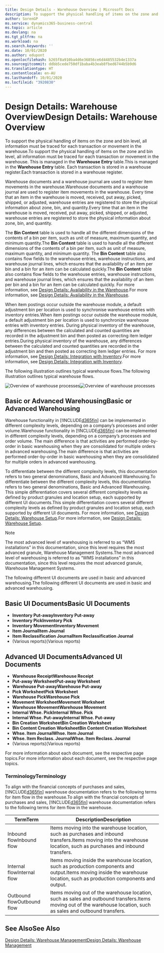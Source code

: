 ```yaml
---
title: Design Details - Warehouse Overview | Microsoft Docs
description: To support the physical handling of items on the zone and bin level, all information must be traced for each transaction or movement in the warehouse. This is managed in the **Warehouse Entry** table. Each transaction is stored in a warehouse register.
author: SorenGP
ms.service: dynamics365-business-central
ms.topic: article
ms.devlang: na
ms.tgt_pltfrm: na
ms.workload: na
ms.search.keywords: ''
ms.date: 10/01/2020
ms.author: edupont
ms.openlocfilehash: b265f8a910ba4d6e36856ce6d4485532b4e1337a
ms.sourcegitcommit: ddbb5cede750df1baba4b3eab8fbed6744b5b9d6
ms.translationtype: HT
ms.contentlocale: en-AU
ms.lasthandoff: 10/01/2020
ms.locfileid: "3920830"
---
```

# <a name="design-details-warehouse-overview"></a><span data-ttu-id="76186-105">Design Details: Warehouse Overview</span><span class="sxs-lookup"><span data-stu-id="76186-105">Design Details: Warehouse Overview</span></span>
<span data-ttu-id="76186-106">To support the physical handling of items on the zone and bin level, all information must be traced for each transaction or movement in the warehouse.</span><span class="sxs-lookup"><span data-stu-id="76186-106">To support the physical handling of items on the zone and bin level, all information must be traced for each transaction or movement in the warehouse.</span></span> <span data-ttu-id="76186-107">This is managed in the **Warehouse Entry** table.</span><span class="sxs-lookup"><span data-stu-id="76186-107">This is managed in the **Warehouse Entry** table.</span></span> <span data-ttu-id="76186-108">Each transaction is stored in a warehouse register.</span><span class="sxs-lookup"><span data-stu-id="76186-108">Each transaction is stored in a warehouse register.</span></span>  

<span data-ttu-id="76186-109">Warehouse documents and a warehouse journal are used to register item movements in the warehouse.</span><span class="sxs-lookup"><span data-stu-id="76186-109">Warehouse documents and a warehouse journal are used to register item movements in the warehouse.</span></span> <span data-ttu-id="76186-110">Every time that an item in the warehouse is moved, received, put away, picked, shipped, or adjusted, warehouse entries are registered to store the physical information about zone, bin, and quantity.</span><span class="sxs-lookup"><span data-stu-id="76186-110">Every time that an item in the warehouse is moved, received, put away, picked, shipped, or adjusted, warehouse entries are registered to store the physical information about zone, bin, and quantity.</span></span>

<span data-ttu-id="76186-111">The **Bin Content** table is used to handle all the different dimensions of the contents of a bin per item, such as unit of measure, maximum quantity, and minimum quantity.</span><span class="sxs-lookup"><span data-stu-id="76186-111">The **Bin Content** table is used to handle all the different dimensions of the contents of a bin per item, such as unit of measure, maximum quantity, and minimum quantity.</span></span> <span data-ttu-id="76186-112">The **Bin Content** table also contains flow fields to the warehouse entries, warehouse instructions, and warehouse journal lines, which ensures that the availability of an item per bin and a bin for an item can be calculated quickly.</span><span class="sxs-lookup"><span data-stu-id="76186-112">The **Bin Content** table also contains flow fields to the warehouse entries, warehouse instructions, and warehouse journal lines, which ensures that the availability of an item per bin and a bin for an item can be calculated quickly.</span></span> <span data-ttu-id="76186-113">For more information, see [Design Details: Availability in the Warehouse](design-details-availability-in-the-warehouse.md).</span><span class="sxs-lookup"><span data-stu-id="76186-113">For more information, see [Design Details: Availability in the Warehouse](design-details-availability-in-the-warehouse.md).</span></span>  

<span data-ttu-id="76186-114">When item postings occur outside the warehouse module, a default adjustment bin per location is used to synchronise warehouse entries with inventory entries.</span><span class="sxs-lookup"><span data-stu-id="76186-114">When item postings occur outside the warehouse module, a default adjustment bin per location is used to synchronize warehouse entries with inventory entries.</span></span> <span data-ttu-id="76186-115">During physical inventory of the warehouse, any differences between the calculated and counted quantities are recorded in the adjustment bin and then posted as correcting item ledger entries.</span><span class="sxs-lookup"><span data-stu-id="76186-115">During physical inventory of the warehouse, any differences between the calculated and counted quantities are recorded in the adjustment bin and then posted as correcting item ledger entries.</span></span> <span data-ttu-id="76186-116">For more information, see [Design Details: Integration with Inventory](design-details-integration-with-inventory.md).</span><span class="sxs-lookup"><span data-stu-id="76186-116">For more information, see [Design Details: Integration with Inventory](design-details-integration-with-inventory.md).</span></span>  

<span data-ttu-id="76186-117">The following illustration outlines typical warehouse flows.</span><span class="sxs-lookup"><span data-stu-id="76186-117">The following illustration outlines typical warehouse flows.</span></span>  

<span data-ttu-id="76186-118">![Overview of warehouse processes](media/design_details_warehouse_management_overview.png "Overview of warehouse processes")</span><span class="sxs-lookup"><span data-stu-id="76186-118">![Overview of warehouse processes](media/design_details_warehouse_management_overview.png "Overview of warehouse processes")</span></span>  

## <a name="basic-or-advanced-warehousing"></a><span data-ttu-id="76186-119">Basic or Advanced Warehousing</span><span class="sxs-lookup"><span data-stu-id="76186-119">Basic or Advanced Warehousing</span></span>  
<span data-ttu-id="76186-120">Warehouse functionality in [!INCLUDE[d365fin](includes/d365fin_md.md)] can be implemented in different complexity levels, depending on a company’s processes and order volume.</span><span class="sxs-lookup"><span data-stu-id="76186-120">Warehouse functionality in [!INCLUDE[d365fin](includes/d365fin_md.md)] can be implemented in different complexity levels, depending on a company’s processes and order volume.</span></span> <span data-ttu-id="76186-121">The main difference is that activities are performed order-by-order in basic warehousing when they are consolidated for multiple orders in advanced warehousing.</span><span class="sxs-lookup"><span data-stu-id="76186-121">The main difference is that activities are performed order-by-order in basic warehousing when they are consolidated for multiple orders in advanced warehousing.</span></span>  

 <span data-ttu-id="76186-122">To differentiate between the different complexity levels, this documentation refers to two general denominations, Basic and Advanced Warehousing.</span><span class="sxs-lookup"><span data-stu-id="76186-122">To differentiate between the different complexity levels, this documentation refers to two general denominations, Basic and Advanced Warehousing.</span></span> <span data-ttu-id="76186-123">This simple differentiation covers several different complexity levels as defined by product granules and location setup, each supported by different UI documents.</span><span class="sxs-lookup"><span data-stu-id="76186-123">This simple differentiation covers several different complexity levels as defined by product granules and location setup, each supported by different UI documents.</span></span> <span data-ttu-id="76186-124">For more information, see [Design Details: Warehouse Setup](design-details-warehouse-setup.md).</span><span class="sxs-lookup"><span data-stu-id="76186-124">For more information, see [Design Details: Warehouse Setup](design-details-warehouse-setup.md).</span></span>  

> [!NOTE]  
>  <span data-ttu-id="76186-125">The most advanced level of warehousing is referred to as “WMS installations” in this documentation, since this level requires the most advanced granule, Warehouse Management Systems.</span><span class="sxs-lookup"><span data-stu-id="76186-125">The most advanced level of warehousing is referred to as “WMS installations” in this documentation, since this level requires the most advanced granule, Warehouse Management Systems.</span></span>  

 <span data-ttu-id="76186-126">The following different UI documents are used in basic and advanced warehousing.</span><span class="sxs-lookup"><span data-stu-id="76186-126">The following different UI documents are used in basic and advanced warehousing.</span></span>  

## <a name="basic-ui-documents"></a><span data-ttu-id="76186-127">Basic UI Documents</span><span class="sxs-lookup"><span data-stu-id="76186-127">Basic UI Documents</span></span>  

-   <span data-ttu-id="76186-128">**Inventory Put-away**</span><span class="sxs-lookup"><span data-stu-id="76186-128">**Inventory Put-away**</span></span>  
-   <span data-ttu-id="76186-129">**Inventory Pick**</span><span class="sxs-lookup"><span data-stu-id="76186-129">**Inventory Pick**</span></span>  
-   <span data-ttu-id="76186-130">**Inventory Movement**</span><span class="sxs-lookup"><span data-stu-id="76186-130">**Inventory Movement**</span></span>  
-   <span data-ttu-id="76186-131">**Item Journal**</span><span class="sxs-lookup"><span data-stu-id="76186-131">**Item Journal**</span></span>  
-   <span data-ttu-id="76186-132">**Item Reclassification Journal**</span><span class="sxs-lookup"><span data-stu-id="76186-132">**Item Reclassification Journal**</span></span>  
-   <span data-ttu-id="76186-133">(Various reports)</span><span class="sxs-lookup"><span data-stu-id="76186-133">(Various reports)</span></span>  

## <a name="advanced-ui-documents"></a><span data-ttu-id="76186-134">Advanced UI Documents</span><span class="sxs-lookup"><span data-stu-id="76186-134">Advanced UI Documents</span></span>  

-   <span data-ttu-id="76186-135">**Warehouse Receipt**</span><span class="sxs-lookup"><span data-stu-id="76186-135">**Warehouse Receipt**</span></span>  
-   <span data-ttu-id="76186-136">**Put-away Worksheet**</span><span class="sxs-lookup"><span data-stu-id="76186-136">**Put-away Worksheet**</span></span>  
-   <span data-ttu-id="76186-137">**Warehouse Put-away**</span><span class="sxs-lookup"><span data-stu-id="76186-137">**Warehouse Put-away**</span></span>  
-   <span data-ttu-id="76186-138">**Pick Worksheet**</span><span class="sxs-lookup"><span data-stu-id="76186-138">**Pick Worksheet**</span></span>  
-   <span data-ttu-id="76186-139">**Warehouse Pick**</span><span class="sxs-lookup"><span data-stu-id="76186-139">**Warehouse Pick**</span></span>  
-   <span data-ttu-id="76186-140">**Movement Worksheet**</span><span class="sxs-lookup"><span data-stu-id="76186-140">**Movement Worksheet**</span></span>  
-   <span data-ttu-id="76186-141">**Warehouse Movement**</span><span class="sxs-lookup"><span data-stu-id="76186-141">**Warehouse Movement**</span></span>  
-   <span data-ttu-id="76186-142">**Internal Whse. Pick**</span><span class="sxs-lookup"><span data-stu-id="76186-142">**Internal Whse. Pick**</span></span>  
-   <span data-ttu-id="76186-143">**Internal Whse. Put-away**</span><span class="sxs-lookup"><span data-stu-id="76186-143">**Internal Whse. Put-away**</span></span>  
-   <span data-ttu-id="76186-144">**Bin Creation Worksheet**</span><span class="sxs-lookup"><span data-stu-id="76186-144">**Bin Creation Worksheet**</span></span>  
-   <span data-ttu-id="76186-145">**Bin Content Creation Worksheet**</span><span class="sxs-lookup"><span data-stu-id="76186-145">**Bin Content Creation Worksheet**</span></span>  
-   <span data-ttu-id="76186-146">**Whse. Item Journal**</span><span class="sxs-lookup"><span data-stu-id="76186-146">**Whse. Item Journal**</span></span>  
-   <span data-ttu-id="76186-147">**Whse. Item Reclass. Journal**</span><span class="sxs-lookup"><span data-stu-id="76186-147">**Whse. Item Reclass. Journal**</span></span>  
-   <span data-ttu-id="76186-148">(Various reports)</span><span class="sxs-lookup"><span data-stu-id="76186-148">(Various reports)</span></span>  

<span data-ttu-id="76186-149">For more information about each document, see the respective page topics.</span><span class="sxs-lookup"><span data-stu-id="76186-149">For more information about each document, see the respective page topics.</span></span>  

### <a name="terminology"></a><span data-ttu-id="76186-150">Terminology</span><span class="sxs-lookup"><span data-stu-id="76186-150">Terminology</span></span>  
<span data-ttu-id="76186-151">To align with the financial concepts of purchases and sales, [!INCLUDE[d365fin](includes/d365fin_md.md)] warehouse documentation refers to the following terms for item flow in the warehouse.</span><span class="sxs-lookup"><span data-stu-id="76186-151">To align with the financial concepts of purchases and sales, [!INCLUDE[d365fin](includes/d365fin_md.md)] warehouse documentation refers to the following terms for item flow in the warehouse.</span></span>  

|<span data-ttu-id="76186-152">Term</span><span class="sxs-lookup"><span data-stu-id="76186-152">Term</span></span>|<span data-ttu-id="76186-153">Description</span><span class="sxs-lookup"><span data-stu-id="76186-153">Description</span></span>|  
|----------|---------------------------------------|  
|<span data-ttu-id="76186-154">Inbound flow</span><span class="sxs-lookup"><span data-stu-id="76186-154">Inbound flow</span></span>|<span data-ttu-id="76186-155">Items moving into the warehouse location, such as purchases and inbound transfers.</span><span class="sxs-lookup"><span data-stu-id="76186-155">Items moving into the warehouse location, such as purchases and inbound transfers.</span></span>|  
|<span data-ttu-id="76186-156">Internal flow</span><span class="sxs-lookup"><span data-stu-id="76186-156">Internal flow</span></span>|<span data-ttu-id="76186-157">Items moving inside the warehouse location, such as production components and output.</span><span class="sxs-lookup"><span data-stu-id="76186-157">Items moving inside the warehouse location, such as production components and output.</span></span>|  
|<span data-ttu-id="76186-158">Outbound flow</span><span class="sxs-lookup"><span data-stu-id="76186-158">Outbound flow</span></span>|<span data-ttu-id="76186-159">Items moving out of the warehouse location, such as sales and outbound transfers.</span><span class="sxs-lookup"><span data-stu-id="76186-159">Items moving out of the warehouse location, such as sales and outbound transfers.</span></span>|  

## <a name="see-also"></a><span data-ttu-id="76186-160">See Also</span><span class="sxs-lookup"><span data-stu-id="76186-160">See Also</span></span>  
 [<span data-ttu-id="76186-161">Design Details: Warehouse Management</span><span class="sxs-lookup"><span data-stu-id="76186-161">Design Details: Warehouse Management</span></span>](design-details-warehouse-management.md)
